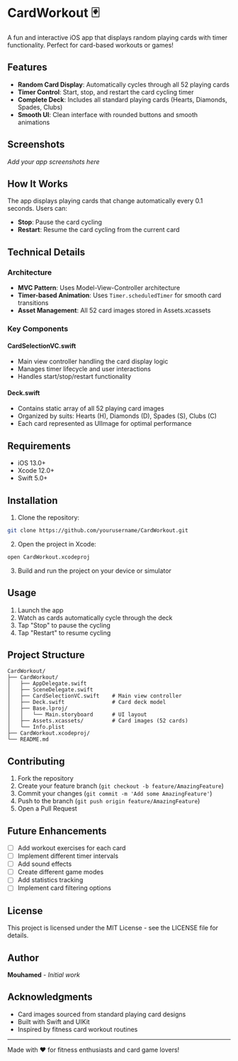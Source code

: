 # CardWorkout 🃏

A fun and interactive iOS app that displays random playing cards with timer functionality. Perfect for card-based workouts or games!

## Features

- **Random Card Display**: Automatically cycles through all 52 playing cards
- **Timer Control**: Start, stop, and restart the card cycling timer
- **Complete Deck**: Includes all standard playing cards (Hearts, Diamonds, Spades, Clubs)
- **Smooth UI**: Clean interface with rounded buttons and smooth animations

## Screenshots

*Add your app screenshots here*

## How It Works

The app displays playing cards that change automatically every 0.1 seconds. Users can:
- **Stop**: Pause the card cycling
- **Restart**: Resume the card cycling from the current card

## Technical Details

### Architecture
- **MVC Pattern**: Uses Model-View-Controller architecture
- **Timer-based Animation**: Uses `Timer.scheduledTimer` for smooth card transitions
- **Asset Management**: All 52 card images stored in Assets.xcassets

### Key Components

#### CardSelectionVC.swift
- Main view controller handling the card display logic
- Manages timer lifecycle and user interactions
- Handles start/stop/restart functionality

#### Deck.swift
- Contains static array of all 52 playing card images
- Organized by suits: Hearts (H), Diamonds (D), Spades (S), Clubs (C)
- Each card represented as UIImage for optimal performance

## Requirements

- iOS 13.0+
- Xcode 12.0+
- Swift 5.0+

## Installation

1. Clone the repository:
```bash
git clone https://github.com/yourusername/CardWorkout.git
```

2. Open the project in Xcode:
```bash
open CardWorkout.xcodeproj
```

3. Build and run the project on your device or simulator

## Usage

1. Launch the app
2. Watch as cards automatically cycle through the deck
3. Tap "Stop" to pause the cycling
4. Tap "Restart" to resume cycling

## Project Structure

```
CardWorkout/
├── CardWorkout/
│   ├── AppDelegate.swift
│   ├── SceneDelegate.swift
│   ├── CardSelectionVC.swift    # Main view controller
│   ├── Deck.swift               # Card deck model
│   ├── Base.lproj/
│   │   └── Main.storyboard      # UI layout
│   ├── Assets.xcassets/         # Card images (52 cards)
│   └── Info.plist
├── CardWorkout.xcodeproj/
└── README.md
```

## Contributing

1. Fork the repository
2. Create your feature branch (`git checkout -b feature/AmazingFeature`)
3. Commit your changes (`git commit -m 'Add some AmazingFeature'`)
4. Push to the branch (`git push origin feature/AmazingFeature`)
5. Open a Pull Request

## Future Enhancements

- [ ] Add workout exercises for each card
- [ ] Implement different timer intervals
- [ ] Add sound effects
- [ ] Create different game modes
- [ ] Add statistics tracking
- [ ] Implement card filtering options

## License

This project is licensed under the MIT License - see the LICENSE file for details.

## Author

**Mouhamed** - *Initial work*

## Acknowledgments

- Card images sourced from standard playing card designs
- Built with Swift and UIKit
- Inspired by fitness card workout routines

---

Made with ❤️ for fitness enthusiasts and card game lovers!
